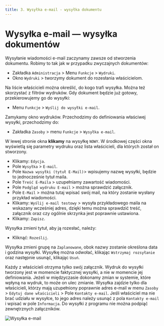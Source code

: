 ```yaml
---
title: 3. Wysyłka e-mail - wysyłka dokumentu
---
```


# Wysyłka e-mail — wysyłka dokumentów

Wysyłanie wiadomości e-mail zaczynamy zawsze od stworzenia dokumentu. Robimy to tak jak w przypadku zwyczajnych dokumentów:

- Zakładka `Administracja` > Menu `Funkcje` > `Wydruki`.
- Okno `Wydruki` > tworzymy dokument do rozesłania właścicielom.

Na liście właścicieli można określić, do kogo trafi wysyłka. Można też skorzystać z filtrów wydruków. Gdy dokument będzie już gotowy, przekierowujemy go do wysyłki:

- Menu `Funkcje` > `Wyślij do wysyłki e-mail`.

Zamykamy okno wydruków. Przechodzimy do definiowania właściwej wysyłki, przechodzimy do:

- Zakładka `Zasoby` > menu `Funkcje` > `Wysyłka e-mail`.

W lewej stronie okna **klikamy** na wysyłkę `NOWY`. W środkowej części okna wyświetlą się parametry wydruku oraz lista właścicieli, dla których został on stworzony.

- Klikamy: `Edycja`.
- Pole `Wysyłka` > `E-mail`.
- Pole `Nazwa wysyłki (tytuł E-Mail)`> wpisujemy nazwę wysyłki, będzie to jednocześnie tytuł maila.
- Pole `Treść E-Maila` > uzupełniamy zawartość wiadomości.
- Pole `Podgląd wydruku E-mail` > można sprawdzić załącznik.
- Pole `E-Mail` > można tutaj wpisać swój mail, na który zostanie wysłany przykład wiadomości.
- Klikamy: `Wyślij e-mail testowy` > wysyła przykładowego maila na wskazany wcześniej adres, dzięki temu można sprawdzić treść, załącznik oraz czy ogólnie skrzynka jest poprawnie ustawiona.
- Klikamy: `Zapisz`.

Wysyłka zmieni tytuł, aby ją rozesłać, należy:

- Kliknąć: `Roześlij`.

Wysyłka zmieni grupę na `Zaplanowane`, obok nazwy zostanie określona data i godzina wysyłki. Wysyłkę można odwołać, klikając `Wstrzymaj rozsyłanie` oraz następnie usunąć, klikając `Usuń`.

Każdy z właścicieli otrzyma tylko swój załącznik. Wydruk do wysyłki tworzony jest w momencie faktycznej wysyłki, a nie w momencie jej definiowania. Jeżeli w międzyczasie dokonamy zmian w systemie, które wpłyną na wydruk, to może on ulec zmianie. Wysyłka zajdzie tylko dla właścicieli, którzy mają uzupełniony poprawnie adres e-mail w menu `Zasoby` > `Edytuj dane właścicieli` > Pole `Kontakty e-mail`. Jeśli właściciel ma nie brać udziału w wysyłce, to jego adres należy usunąć z pola `Kontakty e-mail` i wpisać w pole `Informacja`. Do wysyłki z programu nie można podpiąć zewnętrznych załączników.

![Wysyłka e-mail](wysylkaemail.gif)